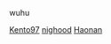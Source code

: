 wuhu

[Kento97](https://github.com/Kento97)
[nighood](https://github.com/nighood)
[Haonan](https://github.com/Haonan-Zhang)

